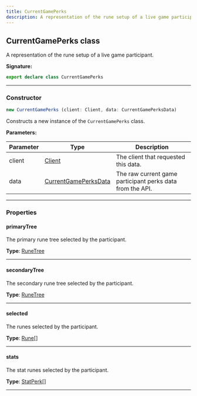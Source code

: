 ```yaml
---
title: CurrentGamePerks
description: A representation of the rune setup of a live game participant.
---
```


## CurrentGamePerks class

A representation of the rune setup of a live game participant.

**Signature:**

```ts
export declare class CurrentGamePerks 
```

---

### Constructor

```ts
new CurrentGamePerks (client: Client, data: CurrentGamePerksData)
```

Constructs a new instance of the `CurrentGamePerks` class.

**Parameters:**

| Parameter | Type | Description |
| --------- | ---- | ----------- |
| client | [Client](/api/Client.md) | The client that requested this data. |
| data | [CurrentGamePerksData](/api/CurrentGamePerksData.md) | The raw current game participant perks data from the API. |
---

### Properties

#### primaryTree

The primary rune tree selected by the participant.



**Type**: [RuneTree](/api/RuneTree.md)

---

#### secondaryTree

The secondary rune tree selected by the participant.



**Type**: [RuneTree](/api/RuneTree.md)

---

#### selected

The runes selected by the participant.



**Type**: [Rune](/api/Rune.md)[]

---

#### stats

The stat runes selected by the participant.



**Type**: [StatPerk](/api/StatPerk.md)[]

---

